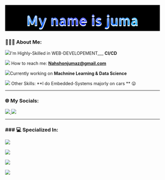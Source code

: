 
<img src="./header.png"/>
<h3 align="left">👨🏻‍💻 About Me:</h3>

<img height="20" src="https://acegif.com/wp-content/uploads/2020/b72nv6/partyparrt-30.gif">I'm Highly-Skilled in WEB-DEVELOPEMENT___ **CI/CD** <br>

<img height="20" src="https://acegif.com/wp-content/uploads/2020/b72nv6/partyparrt-30.gif"> How to reach me: **Nahshonjumaz@gmail.com**<br>

<img height="20" src="https://acegif.com/wp-content/uploads/2020/b72nv6/partyparrt-30.gif">Currently working on **Machnine Learning & Data Science** <br>

<img height="20" src="https://acegif.com/wp-content/uploads/2020/b72nv6/partyparrt-30.gif"> Other Skills: **I do Embedded-Systems majorly on cars ** 😛<br>

<hr>

### 🌐 My Socials:
<p>
  <a href="https://linkedin.com/in/nashon-juma">
    <img src="https://skillicons.dev/icons?i=linkedin" />
  </a>
  <a href="https://twitter.com/nashon-juma">
    <img src="https://skillicons.dev/icons?i=twitter" />
  </a>
</p>

<hr><h3>
### 💻 Specialized In:
</h3>
<p>
    <img src="https://skillicons.dev/icons?i=js,ts,py,react,redux" />
</p>
<p>
    <img src="https://skillicons.dev/icons?i=firebase,supabase,nodejs,fastapi,bun" />
</p>
</p>
<p>
    <img src="https://skillicons.dev/icons?i=mongodb,postgres,prisma,redis,nginx" />
</p>
</p>
<p>
    <img src="https://skillicons.dev/icons?i=aws,gcp,tensorflow,bash,figma" />
</p>
<!-- <img height="120" alt="Thanks for visiting me" width="100%" src="https://raw.githubusercontent.com/BrunnerLivio/brunnerlivio/master/images/marquee.svg" />

<!-- Profile Visits Count -->
<!-- <img src="https://komarev.com/ghpvc/?username=hassancodess&color=blueviolet&style=flat"> -->
